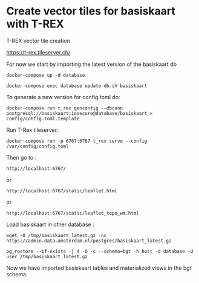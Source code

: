 # Create vector tiles for basiskaart with T-REX

T-REX vector tile creation

https://t-rex.tileserver.ch/


For now we start by importing the latest version of the basiskaart db

`docker-compose up -d database`

`docker-compose exec database update-db.sh basiskaart`

To generate a new version for config.toml do:

`docker-compose run t_rex genconfig --dbconn postgresql://basiskaart:insecure@database/basiskaart > config/config.toml.template
`

Run T-Rex tileserver: 


`docker-compose run -p 6767:6767 t_rex serve --config  /var/config/config.toml
`
 
 
 Then go to :
 
 `http://localhost:6767/`
 
 or 
 
 
 `http://localhost:6767/static/leaflet.html`
 
 or
 
 `http://localhost:6767/static/leaflet_topo_wm.html`
 
 
Load basiskaart in other database : 
 
`wget -O /tmp/basiskaart_latest.gz -nc https://admin.data.amsterdam.nl/postgres/basiskaart_latest.gz`

`pg_restore --if-exists -j 4 -O -c --schema=bgt -h host -d database -U user /tmp/basiskaart_latest.gz`


Now we have imported basiskaart tables and materialized views in the bgt schema.  
